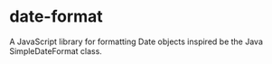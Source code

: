 date-format
===========

A JavaScript library for formatting Date objects inspired be the Java SimpleDateFormat class.
